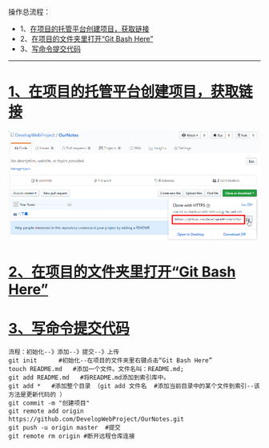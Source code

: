 操作总流程：
- 1、[在项目的托管平台创建项目，获取链接](#git-01)
- 2、[在项目的文件夹里打开“Git Bash Here”](#git-02)
- 3、[写命令提交代码](#git-03)

---

# <a name="git-01" href="#" >1、在项目的托管平台创建项目，获取链接</a>
![](image/1-1.png)

# <a name="git-02" href="#" >2、在项目的文件夹里打开“Git Bash Here”</a>
# <a name="git-03" href="#" >3、写命令提交代码</a>
```shell
流程：初始化--》添加--》提交--》上传
git init      #初始化--在项目的文件夹里右键点击“Git Bash Here”
touch README.md   #添加一个文件。文件名叫：README.md;
git add README.md   #将README.md添加到索引库中。
git add *   #添加整个目录 （git add 文件名  #添加当前目录中的某个文件到索引--该方法是更新代码的 ）
git commit -m "创建项目"
git remote add origin https://github.com/DevelopWebProject/OurNotes.git
git push -u origin master  #提交
git remote rm origin #断开远程仓库连接
```